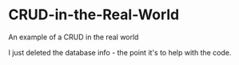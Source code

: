 # CRUD-in-the-Real-World
An example of a CRUD in the real world

I just deleted the database info - the point it's to help with the code.
